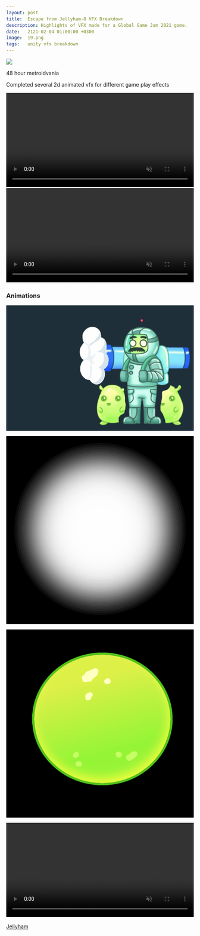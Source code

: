 ```yaml
---
layout: post
title:  Escape from Jellyham-8 VFX Breakdown
description: Highlights of VFX made for a Global Game Jam 2021 game.
date:   2121-02-04 01:00:00 +0300
image:  19.png
tags:   unity vfx breakdown
---
```


<a data-fancybox="gallery" href="https://ggj.s3.amazonaws.com/styles/game_sidebar__wide/featured_image/2021/01/198881/lf05k5ltho.jpg"><img src="https://ggj.s3.amazonaws.com/styles/game_sidebar__wide/featured_image/2021/01/198881/lf05k5ltho.jpg" style="display: block; margin-left: auto; margin-right: auto;"></a>

48 hour metroidvania

Completed several 2d animated vfx for different game play effects

<video controls autoplay muted loop width="100%" height="auto">
    <source src="/img/19/enemy_boom00000231.mp4" type="video/mp4">
    Sorry, your browser doesn't support embedded videos.
</video>

<video controls autoplay muted loop width="100%" height="auto">
    <source src="/img/19/enemy_boom00000227.mp4" type="video/mp4">
    Sorry, your browser doesn't support embedded videos.
</video>

### Animations

<a data-fancybox="gallery" href="/img/19/cannon_blast.gif"><img src="/img/19/cannon_blast.gif" style="display: block; margin-left: auto; margin-right: auto;"></a>

<a data-fancybox="gallery" href="/img/19/circle_mask.png"><img src="/img/19/circle_mask.png" style="display: block; margin-left: auto; margin-right: auto;"></a>

<a data-fancybox="gallery" href="/img/19/grenade_ham_boom.gif"><img src="/img/19/grenade_ham_boom.gif" style="display: block; margin-left: auto; margin-right: auto;"></a>

<video controls autoplay muted loop width="100%" height="auto">
    <source src="/img/19/dust_jump.mp4" type="video/mp4">
    Sorry, your browser doesn't support embedded videos.
</video>

[Jellyham](https://globalgamejam.org/2021/games/jellham-808-2)

<script src="{{site.baseurl}}/js/jquery-3.3.1.min.js"></script>
<link rel="stylesheet" href="https://cdn.jsdelivr.net/gh/fancyapps/fancybox@3.5.7/dist/jquery.fancybox.min.css" />
<script src="https://cdn.jsdelivr.net/gh/fancyapps/fancybox@3.5.7/dist/jquery.fancybox.min.js"></script>
